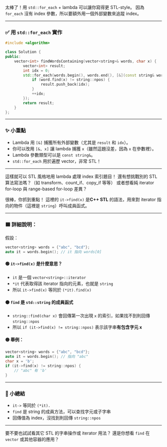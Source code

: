 太棒了！用 `std::for_each` + lambda 可以讓你寫得更 STL-style。
因為 `for_each` 沒有 index 參數，所以要額外用一個外部變數來追蹤 index。

---

### ✅ 用 `std::for_each` 實作

```cpp
#include <algorithm>

class Solution {
public:
    vector<int> findWordsContaining(vector<string>& words, char x) {
        vector<int> result;
        int idx = 0;
        std::for_each(words.begin(), words.end(), [&](const string& word) {
            if (word.find(x) != string::npos) {
                result.push_back(idx);
            }
            ++idx;
        });
        return result;
    }
};
```

---

### ✨ 小重點

* Lambda 用 `[&]` 捕獲所有外部變數（尤其是 `result` 和 `idx`）。
* 你可以改用 `[&, x]` 讓 lambda 捕獲 `x`（雖然這題沒差，因為 `x` 在參數裡）。
* Lambda 參數類型可以是 `const string&`。
* `std::for_each` 用於遍歷 vector，非常 STL！

---

這樣就可以 STL 風格地用 lambda 處理 index 索引題目！
還有想挑戰別的 STL 算法寫法嗎？（如 transform、count\_if、copy\_if 等等）
或者想看純 iterator for-loop 與 range-based for-loop 差異？


很棒，你抓到重點！
這裡的 `it->find(x)` 是**C++ STL** 的語法，用來對 iterator 指向的物件（這裡是 `string`）呼叫成員函式。

---

### 🟦 詳細說明：

假設：

```cpp
vector<string> words = {"abc", "bcd"};
auto it = words.begin(); // it 指向 words[0]
```

#### 🟢 `it->find(x)` 是什麼意思？

* `it` 是一個 `vector<string>::iterator`
* `*it` 代表取得該 iterator 指向的元素，也就是 `string`
* 所以 `it->find(x)` 等同於 `(*it).find(x)`

#### 🟠 `find` 是 `std::string` 的成員函式

* `string::find(char x)` 會回傳第一次出現 `x` 的索引，如果找不到則回傳 `string::npos`
* 所以 `if (it->find(x) != string::npos)` 表示該字串**有包含字元 x**

#### 🟡 舉例：

```cpp
vector<string> words = {"abc", "bcd"};
auto it = words.begin(); // 指向 "abc"
char x = 'b';
if (it->find(x) != string::npos) {
    // "abc" 有 'b'
}
```

---

### 📝 小總結

* `it->` 等同於 `(*it).`
* `find` 是 string 的成員方法，可以查找字元或子字串
* 回傳值為 index，沒找到則回傳 `string::npos`

---

要不要也試試看其它 STL 的字串操作或 iterator 用法？
還是你想看 `find` 在 `vector` 或其他容器的應用？
